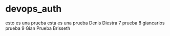 # devops_auth

esto es una prueba 
esta es una prueba Denis Diestra 7
prueba 8 giancarlos
prueba 9 Gian 
Prueba Brisseth
